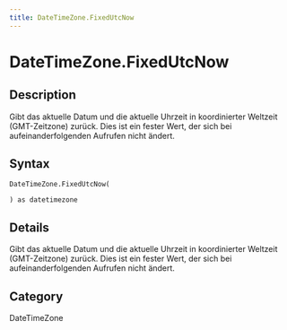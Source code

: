 ```yaml
---
title: DateTimeZone.FixedUtcNow
---
```


# DateTimeZone.FixedUtcNow


## Description

Gibt das aktuelle Datum und die aktuelle Uhrzeit in koordinierter Weltzeit (GMT-Zeitzone) zurück. Dies ist ein fester Wert, der sich bei aufeinanderfolgenden Aufrufen nicht ändert.


## Syntax

```powerquery
DateTimeZone.FixedUtcNow(

) as datetimezone
```


## Details

Gibt das aktuelle Datum und die aktuelle Uhrzeit in koordinierter Weltzeit (GMT-Zeitzone) zurück. Dies ist ein fester Wert, der sich bei aufeinanderfolgenden Aufrufen nicht ändert.



## Category
DateTimeZone
